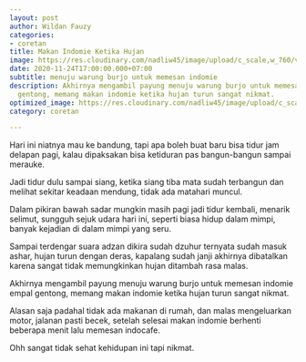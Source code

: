```yaml
---
layout: post
author: Wildan Fauzy
categories:
- coretan
title: Makan Indomie Ketika Hujan
image: https://res.cloudinary.com/nadliw45/image/upload/c_scale,w_760/v1606485056/theme14_gi2ypv_qdayva.jpg
date: 2020-11-24T17:00:00.000+07:00
subtitle: menuju warung burjo untuk memesan indomie
description: Akhirnya mengambil payung menuju warung burjo untuk memesan indomie empal
  gentong, memang makan indomie ketika hujan turun sangat nikmat.
optimized_image: https://res.cloudinary.com/nadliw45/image/upload/c_scale,w_380/v1606485056/theme14_gi2ypv_qdayva.jpg
category: coretan

---
```

Hari ini niatnya mau ke bandung, tapi apa boleh buat baru bisa tidur jam delapan pagi, kalau dipaksakan bisa ketiduran pas bangun-bangun sampai merauke. 

Jadi tidur dulu sampai siang, ketika siang tiba mata sudah terbangun dan melihat sekitar keadaan mendung, tidak ada matahari muncul. 

Dalam pikiran bawah sadar mungkin masih pagi jadi tidur kembali, menarik selimut, sungguh sejuk udara hari ini, seperti biasa hidup dalam mimpi, banyak kejadian di dalam mimpi yang seru. 

Sampai terdengar suara adzan dikira sudah dzuhur ternyata sudah masuk ashar, hujan turun dengan deras, kapalang sudah janji akhirnya dibatalkan karena sangat tidak memungkinkan hujan ditambah rasa malas. 

Akhirnya mengambil payung menuju warung burjo untuk memesan indomie empal gentong, memang makan indomie ketika hujan turun sangat nikmat. 

Alasan saja padahal tidak ada makanan di rumah, dan malas mengeluarkan motor, jalanan pasti becek, setelah selesai makan indomie berhenti beberapa menit lalu memesan indocafe. 

Ohh sangat tidak sehat kehidupan ini tapi nikmat.